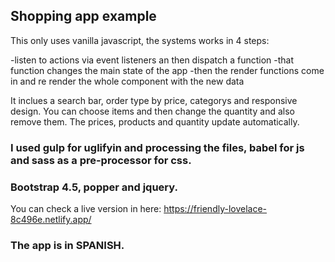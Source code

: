 ## Shopping app example

This only uses vanilla javascript, the systems works in 4 steps:

-listen to actions via event listeners an then dispatch a function
-that function changes the main state of the app
-then the render functions come in and re render the whole component with the new data

It inclues a search bar, order type by price, categorys and responsive design.
You can choose items and then change the quantity and also remove them.
The prices, products and quantity update automatically.

### I used gulp for uglifyin and processing the files, babel for js and sass as a pre-processor for css.

### Bootstrap 4.5, popper and jquery.

You can check a live version in here: https://friendly-lovelace-8c496e.netlify.app/

### The app is in SPANISH.
